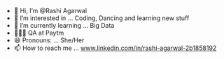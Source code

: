 - 👋 Hi, I’m @Rashi Agarwal
- 👀 I’m interested in ... Coding, Dancing and learning new stuff
- 🌱 I’m currently learning ... Big Data
- 👩🏻‍💻 QA at Paytm
- 😄 Pronouns: ... She/Her
- 📫 How to reach me ... www.linkedin.com/in/rashi-agarwal-2b1858192
<!--- 💞️ I’m looking to collaborate on ...--->


<!---
Rashi-Agarwal1611/Rashi-Agarwal1611 is a ✨ special ✨ repository because its `README.md` (this file) appears on your GitHub profile.
You can click the Preview link to take a look at your changes.
--->
